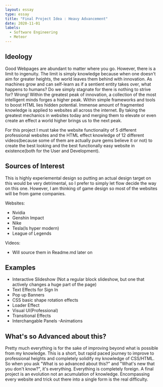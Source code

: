 ```yaml
---
layout: essay
type: essay
title: "Final Project Idea : Heavy Advancement"
date: 2020-11-01
labels:
  - Software Engineering
  - Meteor
---
```

## Ideology
Good Webpages are abundant to matter where you go. However, there is a limit to ingenuity. The limit is simply knowledge because when one doesn't aim for greater heights, the world leaves them behind with innovation. As machines grow and can self-learn as if a sentient entity takes over, what happens to humans? Do we simply stagnate for there is nothing to strive for? Wrong! Within the greatest peak of innovation, a collection of the most intelligent minds forges a higher peak. Within simple frameworks and tools to boost HTML lies hidden potential. Immense amount of fragmented knowledge is applied to websites all across the internet. By taking the greatest mechanics in websites today and merging them to elevate or even create an effect a world higher brings us to the next peak. 

For this project I must take the website functionality of 5 different professional websites and the HTML effect knowledge of 12 different videos(because some of them are actually pure gems believe it or not) to create the best looking and the best functionally easy website in existence(both for the User and Development).  

## Sources of Interest
This is highly experiemental design so putting an actual design target on this would be very detrimental, so I prefer to simply let flow decide the way on this one. However, I am thinking of game design so most of the websites will be from game companies.

Websites:
- Nvidia
- Genshin Impact
- Nike
- Tesla(Is hyper modern)
- League of Legends

Videos:
- Will source them in Readme.md later on

## Examples
- Interactive Slideshow (Not a regular block slideshow, but one that actively changes a huge part of the page)
- Text Effects for Sign In
- Pop up Banners
- CSS basic shape rotation effects
- Loader Effect
- Visual UI(Professional)
- Transitional Effects
- Interchangable Panels
-Animations

## What's so Advanced about this?
Pretty much everything is for the sake of improving beyond what is possible from my knowledge. This is a short, but rapid paced journey to improve to professional heights and completely solidify my knowledge of CSS/HTML. So when you ask "What is so advanced about this?" and "What's new that you don't know?", it's everything. Everything is completely foreign. A final project is an evolution not an acumulation of knowledge. Encompassing every website and trick out there into a single form is the real difficulty.  
